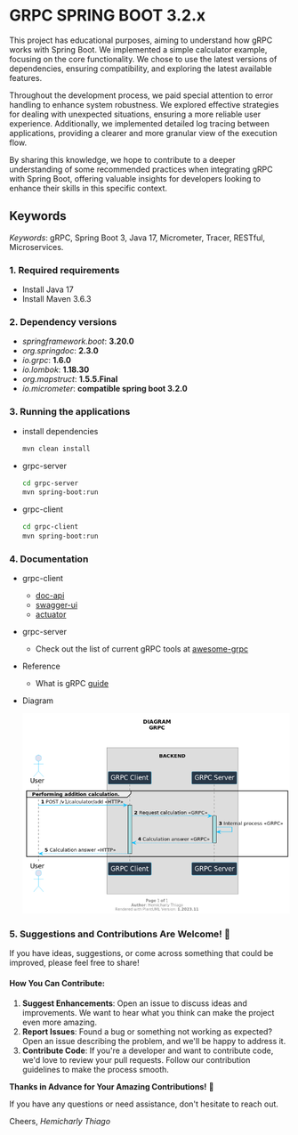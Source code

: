 # GRPC SPRING BOOT 3.2.x


This project has educational purposes, aiming to understand how gRPC works with Spring Boot. We implemented a simple calculator example, focusing on the core functionality. We chose to use the latest versions of dependencies, ensuring compatibility, and exploring the latest available features.

Throughout the development process, we paid special attention to error handling to enhance system robustness. We explored effective strategies for dealing with unexpected situations, ensuring a more reliable user experience. Additionally, we implemented detailed log tracing between applications, providing a clearer and more granular view of the execution flow.

By sharing this knowledge, we hope to contribute to a deeper understanding of some recommended practices when integrating gRPC with Spring Boot, offering valuable insights for developers looking to enhance their skills in this specific context.

## Keywords
*Keywords*: gRPC, Spring Boot 3, Java 17, Micrometer, Tracer, RESTful, Microservices.


### 1. Required requirements

- Install Java 17
- Install Maven 3.6.3

### 2. Dependency versions

- *springframework.boot*: **3.20.0**
- *org.springdoc*: **2.3.0**
- *io.grpc*: **1.6.0**
- *io.lombok*: **1.18.30**
- *org.mapstruct*: **1.5.5.Final**
- *io.micrometer*: **compatible spring boot 3.2.0**

### 3. Running the applications

* install dependencies

    ```bash
    mvn clean install
    ```

* grpc-server

    ```bash
    cd grpc-server
    mvn spring-boot:run
    ```

* grpc-client

    ```bash
    cd grpc-client
    mvn spring-boot:run
    ```

### 4. Documentation

* grpc-client
  * [doc-api](http://localhost:8081/swagger-doc/api)
  * [swagger-ui](http://localhost:8081/swagger-doc/index.html)
  * [actuator](http://localhost:8081/actuator)

* grpc-server
  * Check out the list of current gRPC tools at [awesome-grpc](https://github.com/grpc-ecosystem/awesome-grpc#tools)

* Reference
  * What is gRPC [guide](https://grpc.io/docs/guides/)

* Diagram

  <img src="./docs/diagram-grpc.png" alt="diagram-grpc.png">


### 5. Suggestions and Contributions Are Welcome! 🌟

If you have ideas, suggestions, or come across something that could be improved, please feel free to share!

#### How You Can Contribute:

1. **Suggest Enhancements**: Open an issue to discuss ideas and improvements. We want to hear what you think can make the project even more amazing.
2. **Report Issues**: Found a bug or something not working as expected? Open an issue describing the problem, and we'll be happy to address it.
3. **Contribute Code**: If you're a developer and want to contribute code, we'd love to review your pull requests. Follow our contribution guidelines to make the process smooth.

**Thanks in Advance for Your Amazing Contributions!** 🙌

If you have any questions or need assistance, don't hesitate to reach out.

Cheers,
*Hemicharly Thiago*